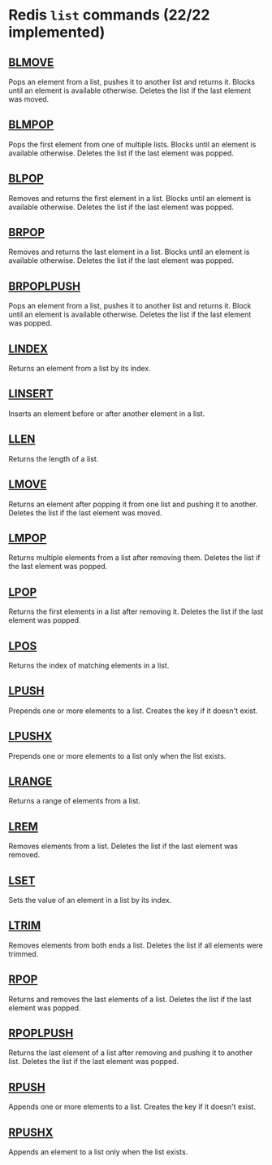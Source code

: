 # Redis `list` commands (22/22 implemented)

## [BLMOVE](https://redis.io/commands/blmove/)

Pops an element from a list, pushes it to another list and returns it. Blocks until an element is available otherwise. Deletes the list if the last element was moved.

## [BLMPOP](https://redis.io/commands/blmpop/)

Pops the first element from one of multiple lists. Blocks until an element is available otherwise. Deletes the list if the last element was popped.

## [BLPOP](https://redis.io/commands/blpop/)

Removes and returns the first element in a list. Blocks until an element is available otherwise. Deletes the list if the last element was popped.

## [BRPOP](https://redis.io/commands/brpop/)

Removes and returns the last element in a list. Blocks until an element is available otherwise. Deletes the list if the last element was popped.

## [BRPOPLPUSH](https://redis.io/commands/brpoplpush/)

Pops an element from a list, pushes it to another list and returns it. Block until an element is available otherwise. Deletes the list if the last element was popped.

## [LINDEX](https://redis.io/commands/lindex/)

Returns an element from a list by its index.

## [LINSERT](https://redis.io/commands/linsert/)

Inserts an element before or after another element in a list.

## [LLEN](https://redis.io/commands/llen/)

Returns the length of a list.

## [LMOVE](https://redis.io/commands/lmove/)

Returns an element after popping it from one list and pushing it to another. Deletes the list if the last element was moved.

## [LMPOP](https://redis.io/commands/lmpop/)

Returns multiple elements from a list after removing them. Deletes the list if the last element was popped.

## [LPOP](https://redis.io/commands/lpop/)

Returns the first elements in a list after removing it. Deletes the list if the last element was popped.

## [LPOS](https://redis.io/commands/lpos/)

Returns the index of matching elements in a list.

## [LPUSH](https://redis.io/commands/lpush/)

Prepends one or more elements to a list. Creates the key if it doesn't exist.

## [LPUSHX](https://redis.io/commands/lpushx/)

Prepends one or more elements to a list only when the list exists.

## [LRANGE](https://redis.io/commands/lrange/)

Returns a range of elements from a list.

## [LREM](https://redis.io/commands/lrem/)

Removes elements from a list. Deletes the list if the last element was removed.

## [LSET](https://redis.io/commands/lset/)

Sets the value of an element in a list by its index.

## [LTRIM](https://redis.io/commands/ltrim/)

Removes elements from both ends a list. Deletes the list if all elements were trimmed.

## [RPOP](https://redis.io/commands/rpop/)

Returns and removes the last elements of a list. Deletes the list if the last element was popped.

## [RPOPLPUSH](https://redis.io/commands/rpoplpush/)

Returns the last element of a list after removing and pushing it to another list. Deletes the list if the last element was popped.

## [RPUSH](https://redis.io/commands/rpush/)

Appends one or more elements to a list. Creates the key if it doesn't exist.

## [RPUSHX](https://redis.io/commands/rpushx/)

Appends an element to a list only when the list exists.



